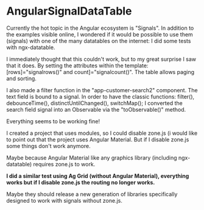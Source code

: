 # AngularSignalDataTable

Currently the hot topic in the Angular ecosystem is "Signals". In addition to the examples visible online, I wondered if it would be possible to use them (signals) with one of the many datatables on the internet: I did some tests with ngx-datatable.

I immediately thought that this couldn't work, but to my great surprise I saw that it does. By setting the attributes within the template: [rows]="signalrows()" and count]="signalcount()". The table allows paging and sorting.

I also made a filter function in the "app-customer-search2" component. The text field is bound to a signal. In order to have the classic functions: filter(), debounceTime(), distinctUntilChanged(), switchMap(); I converted the search field signal into an Observable via the "toObservable()" method.

Everything seems to be working fine!

I created a project that uses modules, so I could disable zone.js (i would like to point out that the project uses Angular
Material. But if I disable zone.js some things don't work anymore.

Maybe because Angular Material like any graphics library (including ngx-datatable) requires zone.js to work.

**I did a similar test using Ag Grid (without Angular Material), everything works but if I disable zone.js the routing no longer works.**

Maybe they should release a new generation of libraries specifically designed to work with signals without zone.js.
